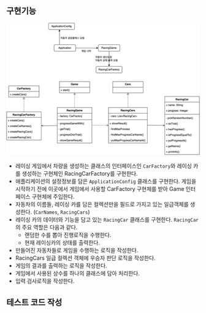 ## 구현기능
<img src="./image/racingcar.png">

- 레이싱 게임에서 차량을 생성하는 클래스의 인터페이스인 `CarFactory`와 레이싱 카를 생성하는 구현체인 RacingCarFactory를 구현한다.
- 애플리케이션의 설정정보를 담은 `ApplicationConfig` 클래스를 구현한다. 게임을 시작하기 전에 이곳에서 게임에서 사용할 CarFactory 구현체를 
받아 Game 인터페이스 구현체에 주입한다.
- 자동차의 이름들, 레이싱 카를 담은 컬렉션만을 필드로 가지고 있는 일급객체를 생성한다. (`CarNames`, `RacingCars`)
- 레이싱 카의 데이터와 기능을 담고 있는 `RacingCar` 클래스를 구현한다. `RacingCar`의 주요 역할은 다음과 같다.
  - 랜덤한 수를 뽑아 진행로직을 수행한다.
  - 현재 레이싱카의 상태를 출력한다.
- 만들어진 자동차들로 게임을 수행하는 로직을 작성한다.
- RacingCars 일급 컬렉션 객체에 우승자 판단 로직을 작성한다.
- 게임의 결과를 출력하는 로직을 작성한다.
- 게임에서 사용된 상수를 하나의 클래스에 담아 처리한다.
- 입력 검사로직을 작성한다.

## 테스트 코드 작성
